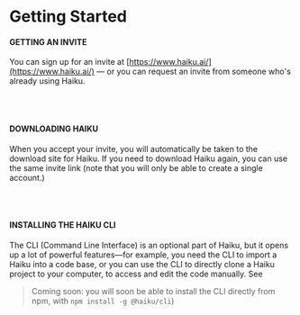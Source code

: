 # Getting Started



#### GETTING AN INVITE

You can sign up for an invite at [https://www.haiku.ai/](https://www.haiku.ai/) — or you can request an invite from someone who's already using Haiku.

<br><br>

#### DOWNLOADING HAIKU

When you accept your invite, you will automatically be taken to the download site for Haiku.  If you need to download Haiku again, you can use the same invite link \(note that you will only be able to create a single account.\)

<br><br>

#### INSTALLING THE HAIKU CLI

The CLI \(Command Line Interface\) is an optional part of Haiku, but it opens up a lot of powerful features—for example, you need the CLI to import a Haiku into a code base, or you can use the CLI to directly clone a Haiku project to your computer, to access and edit the code manually.  See

> Coming soon:  you will soon be able to install the CLI directly from npm, with `npm install -g @haiku/cli`\)



